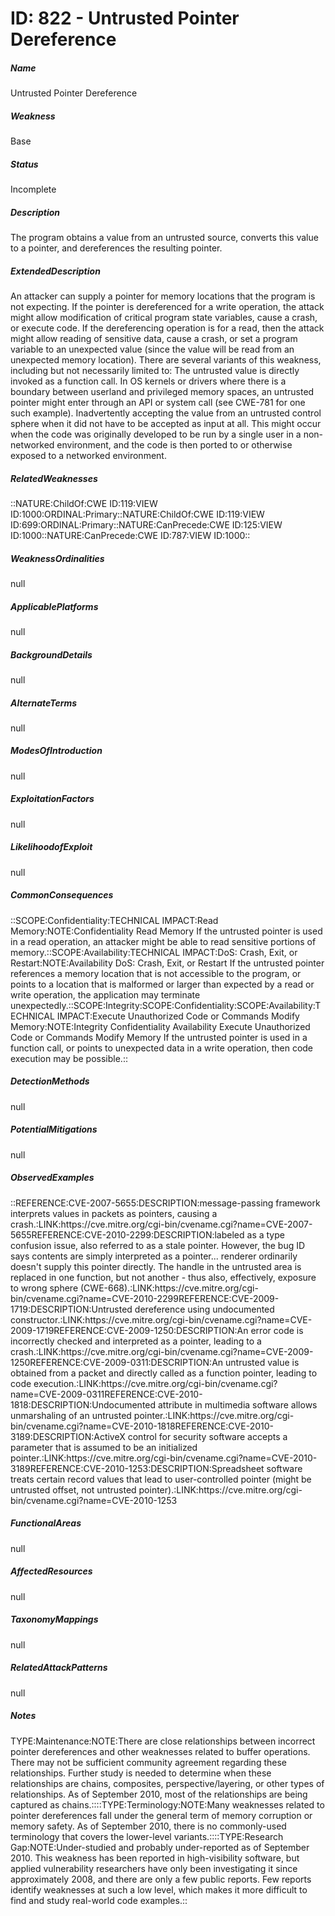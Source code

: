 # ID: 822 - Untrusted Pointer Dereference
<h5>Name</h5>Untrusted Pointer Dereference
<h5>Weakness</h5>Base
<h5>Status</h5>Incomplete
<h5>Description</h5>The program obtains a value from an untrusted source, converts this value to a pointer, and dereferences the resulting pointer.
<h5>ExtendedDescription</h5>An attacker can supply a pointer for memory locations that the program is not expecting. If the pointer is dereferenced for a write operation, the attack might allow modification of critical program state variables, cause a crash, or execute code. If the dereferencing operation is for a read, then the attack might allow reading of sensitive data, cause a crash, or set a program variable to an unexpected value (since the value will be read from an unexpected memory location). There are several variants of this weakness, including but not necessarily limited to: The untrusted value is directly invoked as a function call. In OS kernels or drivers where there is a boundary between userland and privileged memory spaces, an untrusted pointer might enter through an API or system call (see CWE-781 for one such example). Inadvertently accepting the value from an untrusted control sphere when it did not have to be accepted as input at all. This might occur when the code was originally developed to be run by a single user in a non-networked environment, and the code is then ported to or otherwise exposed to a networked environment.
<h5>RelatedWeaknesses</h5>::NATURE:ChildOf:CWE ID:119:VIEW ID:1000:ORDINAL:Primary::NATURE:ChildOf:CWE ID:119:VIEW ID:699:ORDINAL:Primary::NATURE:CanPrecede:CWE ID:125:VIEW ID:1000::NATURE:CanPrecede:CWE ID:787:VIEW ID:1000::
<h5>WeaknessOrdinalities</h5>null
<h5>ApplicablePlatforms</h5>null
<h5>BackgroundDetails</h5>null
<h5>AlternateTerms</h5>null
<h5>ModesOfIntroduction</h5>null
<h5>ExploitationFactors</h5>null
<h5>LikelihoodofExploit</h5>null
<h5>CommonConsequences</h5>::SCOPE:Confidentiality:TECHNICAL IMPACT:Read Memory:NOTE:Confidentiality Read Memory If the untrusted pointer is used in a read operation, an attacker might be able to read sensitive portions of memory.::SCOPE:Availability:TECHNICAL IMPACT:DoS: Crash, Exit, or Restart:NOTE:Availability DoS: Crash, Exit, or Restart If the untrusted pointer references a memory location that is not accessible to the program, or points to a location that is malformed or larger than expected by a read or write operation, the application may terminate unexpectedly.::SCOPE:Integrity:SCOPE:Confidentiality:SCOPE:Availability:TECHNICAL IMPACT:Execute Unauthorized Code or Commands Modify Memory:NOTE:Integrity Confidentiality Availability Execute Unauthorized Code or Commands Modify Memory If the untrusted pointer is used in a function call, or points to unexpected data in a write operation, then code execution may be possible.::
<h5>DetectionMethods</h5>null
<h5>PotentialMitigations</h5>null
<h5>ObservedExamples</h5>::REFERENCE:CVE-2007-5655:DESCRIPTION:message-passing framework interprets values in packets as pointers, causing a crash.:LINK:https://cve.mitre.org/cgi-bin/cvename.cgi?name=CVE-2007-5655REFERENCE:CVE-2010-2299:DESCRIPTION:labeled as a type confusion issue, also referred to as a stale pointer. However, the bug ID says contents are simply interpreted as a pointer... renderer ordinarily doesn't supply this pointer directly. The handle in the untrusted area is replaced in one function, but not another - thus also, effectively, exposure to wrong sphere (CWE-668).:LINK:https://cve.mitre.org/cgi-bin/cvename.cgi?name=CVE-2010-2299REFERENCE:CVE-2009-1719:DESCRIPTION:Untrusted dereference using undocumented constructor.:LINK:https://cve.mitre.org/cgi-bin/cvename.cgi?name=CVE-2009-1719REFERENCE:CVE-2009-1250:DESCRIPTION:An error code is incorrectly checked and interpreted as a pointer, leading to a crash.:LINK:https://cve.mitre.org/cgi-bin/cvename.cgi?name=CVE-2009-1250REFERENCE:CVE-2009-0311:DESCRIPTION:An untrusted value is obtained from a packet and directly called as a function pointer, leading to code execution.:LINK:https://cve.mitre.org/cgi-bin/cvename.cgi?name=CVE-2009-0311REFERENCE:CVE-2010-1818:DESCRIPTION:Undocumented attribute in multimedia software allows unmarshaling of an untrusted pointer.:LINK:https://cve.mitre.org/cgi-bin/cvename.cgi?name=CVE-2010-1818REFERENCE:CVE-2010-3189:DESCRIPTION:ActiveX control for security software accepts a parameter that is assumed to be an initialized pointer.:LINK:https://cve.mitre.org/cgi-bin/cvename.cgi?name=CVE-2010-3189REFERENCE:CVE-2010-1253:DESCRIPTION:Spreadsheet software treats certain record values that lead to user-controlled pointer (might be untrusted offset, not untrusted pointer).:LINK:https://cve.mitre.org/cgi-bin/cvename.cgi?name=CVE-2010-1253
<h5>FunctionalAreas</h5>null
<h5>AffectedResources</h5>null
<h5>TaxonomyMappings</h5>null
<h5>RelatedAttackPatterns</h5>null
<h5>Notes</h5>TYPE:Maintenance:NOTE:There are close relationships between incorrect pointer dereferences and other weaknesses related to buffer operations. There may not be sufficient community agreement regarding these relationships. Further study is needed to determine when these relationships are chains, composites, perspective/layering, or other types of relationships. As of September 2010, most of the relationships are being captured as chains.::::TYPE:Terminology:NOTE:Many weaknesses related to pointer dereferences fall under the general term of memory corruption or memory safety. As of September 2010, there is no commonly-used terminology that covers the lower-level variants.::::TYPE:Research Gap:NOTE:Under-studied and probably under-reported as of September 2010. This weakness has been reported in high-visibility software, but applied vulnerability researchers have only been investigating it since approximately 2008, and there are only a few public reports. Few reports identify weaknesses at such a low level, which makes it more difficult to find and study real-world code examples.::

